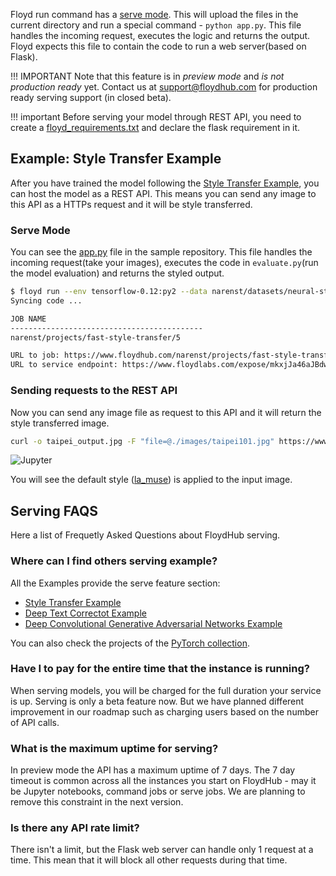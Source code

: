 Floyd run command has a [serve mode](../commands/run.md#serve). This will upload the files in the current directory and run a special command - `python app.py`. This file handles the incoming request, executes the logic and returns the output. Floyd expects this file to contain the code to run a web server(based on Flask).

!!! IMPORTANT
	Note that this feature is in *preview mode* and *is not production ready* yet.
	Contact us at [support@floydhub.com](mailto:support@floydhub.com) for production ready serving support (in closed beta).

!!! important
	Before serving your model through REST API, you need to create a [floyd_requirements.txt](../commands/run.md##floyd_requirementstxt) and declare the flask requirement in it.

## Example: Style Transfer Example

After you have trained the model following the [Style Transfer Example](../examples/style_transfer.md), you can host the model as a REST API. This means you can send any image to this API as a HTTPs request and it will be style transferred.

### Serve Mode

You can see the
[app.py](https://github.com/floydhub/fast-style-transfer/blob/master/app.py) file in the sample repository. This file handles the
incoming request(take your images), executes the code in `evaluate.py`(run the model evaluation) and returns the styled output.

```bash
$ floyd run --env tensorflow-0.12:py2 --data narenst/datasets/neural-style-transfer-pre-trained-models/1:input --mode serve
Syncing code ...

JOB NAME
-------------------------------------------
narenst/projects/fast-style-transfer/5

URL to job: https://www.floydhub.com/narenst/projects/fast-style-transfer/5
URL to service endpoint: https://www.floydlabs.com/expose/mkxjJa46aJBdwP4AEdKxfU
```

### Sending requests to the REST API

Now you can send any image file as request to this API and it will return the style transferred image.

```bash
curl -o taipei_output.jpg -F "file=@./images/taipei101.jpg" https://www.floydlabs.com/expose/mkxjJa46aJBdwP4AEdKxfU
```

![Jupyter](../img/taipei_muse.jpg)

You will see the default style ([la_muse](https://github.com/floydhub/fast-style-transfer/blob/master/examples/style/la_muse.jpg)) is applied to the input image.

## Serving FAQS

Here a list of Frequetly Asked Questions about FloydHub serving.

### Where can I find others serving example?

All the Examples provide the serve feature section:

- [Style Transfer Example](../examples/style_transfer.md#model-api)
- [Deep Text Correctot Example](../examples/deep_corrector#serve-model-through-rest-api)
- [Deep Convolutional Generative Adversarial Networks Example](../examples/dcgan#serve-the-model-with-a-rest-api)

You can also check the projects of the [PyTorch collection](https://www.floydhub.com/explore/frameworks/pytorch).

### Have I to pay for the entire time that the instance is running?

When serving models, you will be charged for the full duration your service is up. Serving is only a beta feature now. But we have planned different improvement in our roadmap such as charging users based on the number of API calls.

### What is the maximum uptime for serving?

In preview mode the API has a maximum uptime of 7 days. The 7 day timeout is common across all the instances you start on FloydHub - may it be Jupyter notebooks, command jobs or serve jobs. We are planning to remove this constraint in the next version.

### Is there any API rate limit?

There isn't a limit, but the Flask web server can handle only 1 request at a time. This mean that it will block all other requests during that time.
